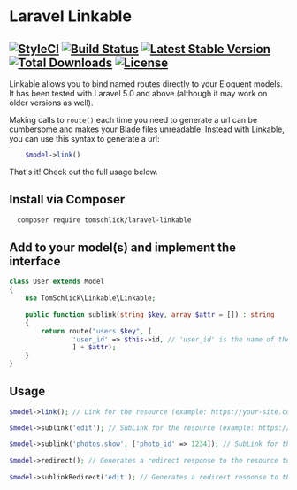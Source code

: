 # Laravel Linkable
[![StyleCI](https://styleci.io/repos/68492905/shield)](https://styleci.io/repos/68492905) [![Build Status](https://travis-ci.org/tomschlick/laravel-linkable.svg)](https://travis-ci.org/tomschlick/laravel-linkable) [![Latest Stable Version](https://poser.pugx.org/tomschlick/laravel-linkable/v/stable)](https://packagist.org/packages/tomschlick/laravel-linkable) [![Total Downloads](https://poser.pugx.org/tomschlick/laravel-linkable/downloads)](https://packagist.org/packages/tomschlick/laravel-linkable) [![License](https://poser.pugx.org/tomschlick/laravel-linkable/license)](https://packagist.org/packages/tomschlick/laravel-linkable)
--------
Linkable allows you to bind named routes directly to your Eloquent models. It has been tested with Laravel 5.0 and above (although it may work on older versions as well).

Making calls to `route()` each time you need to generate a url can be cumbersome and makes your Blade files unreadable. Instead with Linkable, you can use this syntax to generate a url: 
```php
    $model->link()
```

That's it! Check out the full usage below.

## Install via Composer
```bash
  composer require tomschlick/laravel-linkable
```

## Add to your model(s) and implement the interface
```php
class User extends Model
{
    use TomSchlick\Linkable\Linkable;
    
    public function sublink(string $key, array $attr = []) : string
    {
        return route("users.$key", [
                'user_id' => $this->id, // 'user_id' is the name of the parameter in the users.* route group
                ] + $attr);
    }
}
```

## Usage

```php
$model->link(); // Link for the resource (example: https://your-site.com/user/7)

$model->sublink('edit'); // SubLink for the resource (example: https://your-site.com/user/7/edit)
    
$model->sublink('photos.show', ['photo_id' => 1234]); // SubLink for the resource (example: https://your-site.com/user/7/photos/1234)
    
$model->redirect(); // Generates a redirect response to the resource to use in a controller return statement.
    
$model->sublinkRedirect('edit'); // Generates a redirect response to the resource's edit page to use in a controller return statement.
```
